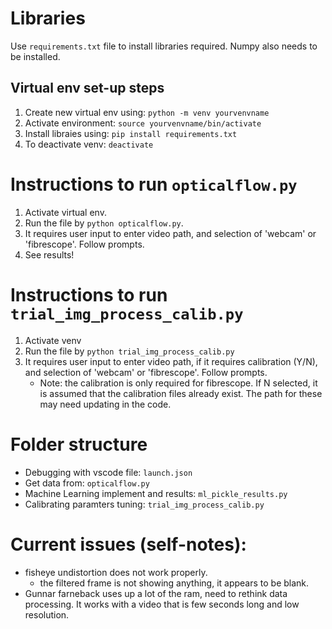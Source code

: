 # Libraries
Use `requirements.txt` file to install libraries required. 
Numpy also needs to be installed. 

## Virtual env set-up steps
1. Create new virtual env using: `python -m venv yourvenvname`
2. Activate environment: `source yourvenvname/bin/activate`
3. Install libraies using: `pip install requirements.txt`
4. To deactivate venv: `deactivate`

# Instructions to run `opticalflow.py`
1. Activate virtual env. 
2. Run the file by `python opticalflow.py`. 
3. It requires user input to enter video path, and selection of 'webcam' or 'fibrescope'. Follow prompts. 
4. See results! 

# Instructions to run `trial_img_process_calib.py`
1. Activate venv
2. Run the file by `python trial_img_process_calib.py`
3. It requires user input to enter video path, if it requires calibration (Y/N), and selection of 'webcam' or 'fibrescope'. Follow prompts. 
   * Note: the calibration is only required for fibrescope. If N selected, it is assumed that the calibration files already exist. The path for these may need updating in the code.
# Folder structure
* Debugging with vscode file: `launch.json `
* Get data from: `opticalflow.py`
* Machine Learning implement and results: `ml_pickle_results.py` 
* Calibrating paramters tuning: `trial_img_process_calib.py`

# Current issues (self-notes): 
* fisheye undistortion does not work properly. 
  * the filtered frame is not showing anything, it appears to be blank. 
* Gunnar farneback uses up a lot of the ram, need to rethink data processing. It works with a video that is few seconds long and low resolution. 